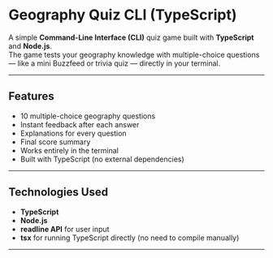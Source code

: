 # Geography Quiz CLI (TypeScript)

A simple **Command-Line Interface (CLI)** quiz game built with **TypeScript** and **Node.js**.  
The game tests your geography knowledge with multiple-choice questions — like a mini Buzzfeed or trivia quiz — directly in your terminal.

---

## Features

- 10 multiple-choice geography questions  
- Instant feedback after each answer  
- Explanations for every question  
- Final score summary  
- Works entirely in the terminal  
- Built with TypeScript (no external dependencies)

---

##  Technologies Used

- **TypeScript**
- **Node.js**
- **readline API** for user input
- **tsx** for running TypeScript directly (no need to compile manually)

---

